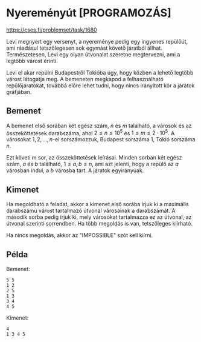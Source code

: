 # Nyereményút [PROGRAMOZÁS]

https://cses.fi/problemset/task/1680

Levi megnyert egy versenyt, a nyereménye pedig egy ingyenes repülőút, ami ráadásul tetszőlegesen sok egymást követő járatból állhat. Természetesen, Levi egy olyan útvonalat szeretne megtervezni, ami a legtöbb várost érinti.

Levi el akar repülni Budapestről Tokióba úgy, hogy közben a lehető legtöbb várost látogatja meg. A bemeneten megkapod a felhasználható repülőjáratokat, továbbá előre lehet tudni, hogy nincs irányított kör a járatok gráfjában.

## Bemenet

A bemenet első sorában két egész szám, $n$ és $m$ található, a városok és az összeköttetések darabszáma, ahol $2 \le n \le 10^5$ és $1 \le m \le 2 \cdot 10^5$. A városokat $1,2,\dots,n$-el sorszámozzuk, Budapest sorszáma $1$, Tokió sorszáma $n$.

Ezt követi $m$ sor, az összeköttetések leírásai. Minden sorban két egész szám, $a$ és $b$ található, $1 \le a,b \le n$, ami azt jelenti, hogy a repülő az $a$ városban indul, a $b$ városba tart. A járatok egyirányúak.

## Kimenet

Ha megoldható a feladat, akkor a kimenet első sorába írjuk ki a maximális darabszámú várost tartalmazó útvonal városainak a darabszámát. A második sorba pedig írjuk ki, mely városokat tartalmazza ez az útvonal, az útvonal szerinti sorrendben. Ha több megoldás is van, tetszőleges kiírható.

Ha nincs megoldás, akkor az "IMPOSSIBLE" szót kell kiírni.

## Példa

Bemenet:
```
5 5
1 2
2 5
1 3
3 4
4 5
```

Kimenet:
```
4
1 3 4 5
```
